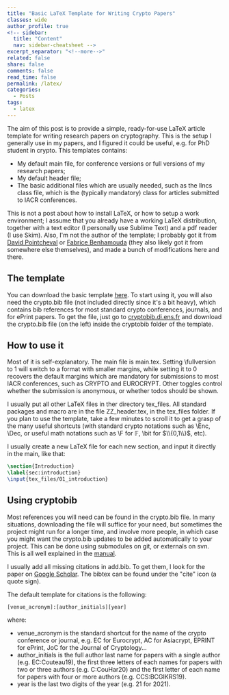 ```yaml
---
title: "Basic LaTeX Template for Writing Crypto Papers"
classes: wide
author_profile: true
<!-- sidebar:
  title: "Content"
  nav: sidebar-cheatsheet -->
excerpt_separator: "<!--more-->"
related: false
share: false
comments: false
read_time: false
permalink: /latex/
categories:
  - Posts
tags:
  - latex
---
```


<style>
div {
  text-align: justify;
  text-justify: inter-word;
}
</style>

The aim of this post is to provide a simple, ready-for-use LaTeX article template for writing research papers on cryptography. This is the setup I generally use in my papers, and I figured it could be useful, e.g. for PhD student in crypto. This templates contains:

- My default main file, for conference versions or full versions of my research papers;
- My default header file;
- The basic additional files which are usually needed, such as the llncs class file, which is the (typically mandatory) class for articles submitted to IACR conferences.

This is not a post about how to install LaTeX, or how to setup a work environment; I assume that you already have a working LaTeX distribution, together with a text editor (I personally use Sublime Text) and a pdf reader (I use Skim). Also, I'm not the author of the template; I probably got it from [David Pointcheval](https://www.di.ens.fr/david.pointcheval/index.php) or [Fabrice Benhamouda](https://www.normalesup.org/~fbenhamo/) (they also likely got it from somewhere else themselves), and made a bunch of modifications here and there. 

## The template

You can download the basic template [here](/assets/other/Template_Latex.zip). To start using it, you will also need the crypto.bib file (not included directly since it's a bit heavy), which contains bib references for most standard crypto conferences, journals, and for ePrint papers. To get the file, just go to [cryptobib.di.ens.fr](https://cryptobib.di.ens.fr/) and download the crypto.bib file (on the left) inside the cryptobib folder of the template.

## How to use it

Most of it is self-explanatory. The main file is main.tex. Setting \fullversion to 1 will switch to a format with smaller margins, while setting it to 0 recovers the default margins which are mandatory for submissions to most IACR conferences, such as CRYPTO and EUROCRYPT. Other toggles control whether the submission is anonymous, or whether todos should be shown.

I usually put all other LaTeX files in ther directory tex_files. All standard packages and macro are in the file ZZ_header.tex, in the tex_files folder. If you plan to use the template, take a few minutes to scroll it to get a grasp of the many useful shortcuts (with standard crypto notations such as \Enc, \Dec, or useful math notations such as \F for $\mathbb{F}$, \bit for $\\{0,1\\}$, etc).

I usually create a new LaTeX file for each new section, and input it directly in the main, like that:

```latex
\section{Introduction}
\label{sec:introduction}
\input{tex_files/01_introduction}
```

## Using cryptobib

Most references you will need can be found in the crypto.bib file. In many situations, downloading the file will suffice for your need, but sometimes the project might run for a longer time, and involve more people, in which case you might want the crypto.bib updates to be added automatically to your project. This can be done using submodules on git, or externals on svn. This is all well explained in the [manual](https://cryptobib.di.ens.fr/manual).

I usually add all missing citations in add.bib. To get them, I look for the paper on [Google Scholar](https://scholar.google.com/). The bibtex can be found under the "cite" icon (a quote sign).

The default template for citations is the following:

```
[venue_acronym]:[author_initials][year]
```

where:

- venue_acronym is the standard shortcut for the name of the crypto conference or journal, e.g. EC for Eurocrypt, AC for Asiacrypt, EPRINT for ePrint, JoC for the Journal of Cryptology...
- author_initials is the full author last name for papers with a single author (e.g. EC:Couteau19), the first three letters of each names for papers with two or three authors (e.g. C:CouHar20) and the first letter of each name for papers with four or more authors (e.g. CCS:BCGIKRS19).
- year is the last two digits of the year (e.g. 21 for 2021).